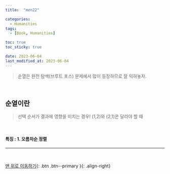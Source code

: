 ```yaml
---
title:  "men22" 

categories:
  - Humanities
tags:
  - [Book, Humanities]

toc: true
toc_sticky: true

date: 2023-06-04
last_modified_at: 2023-06-04
---
```


> 순열은 완전 탐색(브루트 포스) 문제에서 많이 등장하므로 잘 익혀놓자.

<br>

## 순열이란

> 선택 순서가 결과에 영향을 미치는 경우! (1,2)와 (2,1)은 달라야 할 때

<br>

#### 특징 : 1. 오름차순 정렬


***
<br>

[맨 위로 이동하기](#){: .btn .btn--primary }{: .align-right}